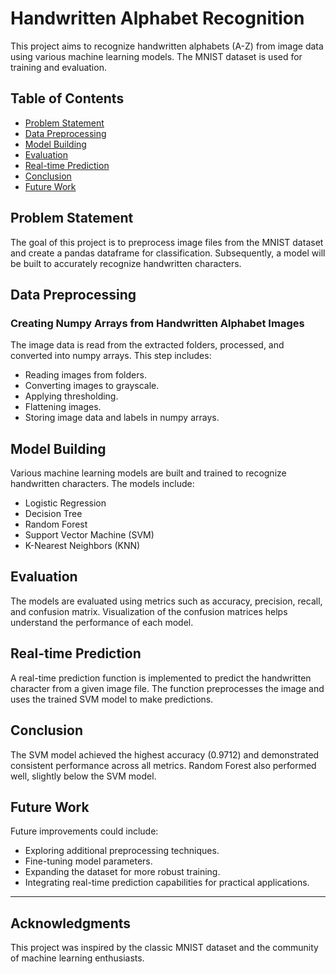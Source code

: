 # Handwritten Alphabet Recognition

This project aims to recognize handwritten alphabets (A-Z) from image data using various machine learning models. The MNIST dataset is used for training and evaluation.

## Table of Contents
- [Problem Statement](#problem-statement)
- [Data Preprocessing](#data-preprocessing)
- [Model Building](#model-building)
- [Evaluation](#evaluation)
- [Real-time Prediction](#real-time-prediction)
- [Conclusion](#conclusion)
- [Future Work](#future-work)

## Problem Statement
The goal of this project is to preprocess image files from the MNIST dataset and create a pandas dataframe for classification. Subsequently, a model will be built to accurately recognize handwritten characters.

## Data Preprocessing
### Creating Numpy Arrays from Handwritten Alphabet Images
The image data is read from the extracted folders, processed, and converted into numpy arrays. This step includes:
- Reading images from folders.
- Converting images to grayscale.
- Applying thresholding.
- Flattening images.
- Storing image data and labels in numpy arrays.

## Model Building
Various machine learning models are built and trained to recognize handwritten characters. The models include:
- Logistic Regression
- Decision Tree
- Random Forest
- Support Vector Machine (SVM)
- K-Nearest Neighbors (KNN)

## Evaluation
The models are evaluated using metrics such as accuracy, precision, recall, and confusion matrix. Visualization of the confusion matrices helps understand the performance of each model.

## Real-time Prediction
A real-time prediction function is implemented to predict the handwritten character from a given image file. The function preprocesses the image and uses the trained SVM model to make predictions.

## Conclusion
The SVM model achieved the highest accuracy (0.9712) and demonstrated consistent performance across all metrics. Random Forest also performed well, slightly below the SVM model.

## Future Work
Future improvements could include:
- Exploring additional preprocessing techniques.
- Fine-tuning model parameters.
- Expanding the dataset for more robust training.
- Integrating real-time prediction capabilities for practical applications.

---

## Acknowledgments
This project was inspired by the classic MNIST dataset and the community of machine learning enthusiasts.
